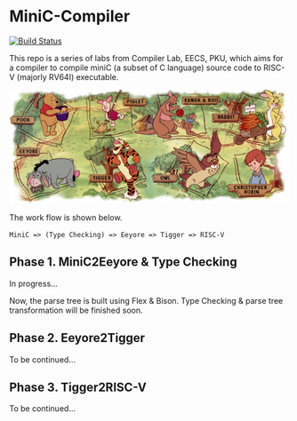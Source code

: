 # MiniC-Compiler


[![Build Status](https://travis-ci.org/LC-John/MiniC-Compiler.svg?branch=master)](https://travis-ci.org/LC-John/MiniC-Compiler)

This repo is a series of labs from Compiler Lab, EECS, PKU, which aims for a compiler to compile miniC (a subset of C language) source code to RISC-V (majorly RV64I) executable.

![pooh](images/pooh.jpg)

The work flow is shown below.

```
MiniC => (Type Checking) => Eeyore => Tigger => RISC-V
```

## Phase 1. MiniC2Eeyore & Type Checking

In progress...

Now, the parse tree is built using Flex & Bison. Type Checking & parse tree transformation will be finished soon.

## Phase 2. Eeyore2Tigger

To be continued...

## Phase 3. Tigger2RISC-V

To be continued...

